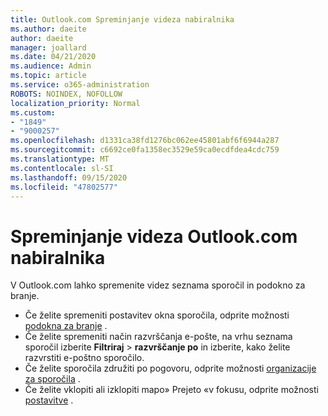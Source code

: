 ```yaml
---
title: Outlook.com Spreminjanje videza nabiralnika
ms.author: daeite
author: daeite
manager: joallard
ms.date: 04/21/2020
ms.audience: Admin
ms.topic: article
ms.service: o365-administration
ROBOTS: NOINDEX, NOFOLLOW
localization_priority: Normal
ms.custom:
- "1849"
- "9000257"
ms.openlocfilehash: d1331ca38fd1276bc062ee45801abf6f6944a287
ms.sourcegitcommit: c6692ce0fa1358ec3529e59ca0ecdfdea4cdc759
ms.translationtype: MT
ms.contentlocale: sl-SI
ms.lasthandoff: 09/15/2020
ms.locfileid: "47802577"
---
```

# <a name="change-the-look-of-your-outlookcom-mailbox"></a>Spreminjanje videza Outlook.com nabiralnika

V Outlook.com lahko spremenite videz seznama sporočil in podokno za branje.

- Če želite spremeniti postavitev okna sporočila, odprite možnosti [podokna za branje](https://outlook.live.com/mail/options/mail/layout/readingPane) .
- Če želite spremeniti način razvrščanja e-pošte, na vrhu seznama sporočil izberite **Filtriraj**  >  **razvrščanje po** in izberite, kako želite razvrstiti e-poštno sporočilo.
- Če želite sporočila združiti po pogovoru, odprite možnosti [organizacije za sporočila](https://outlook.live.com/mail/options/mail/layout/conversations) .
- Če želite vklopiti ali izklopiti mapo» Prejeto «v fokusu, odprite možnosti [postavitve](https://outlook.live.com/mail/options/mail/layout/focused) .
